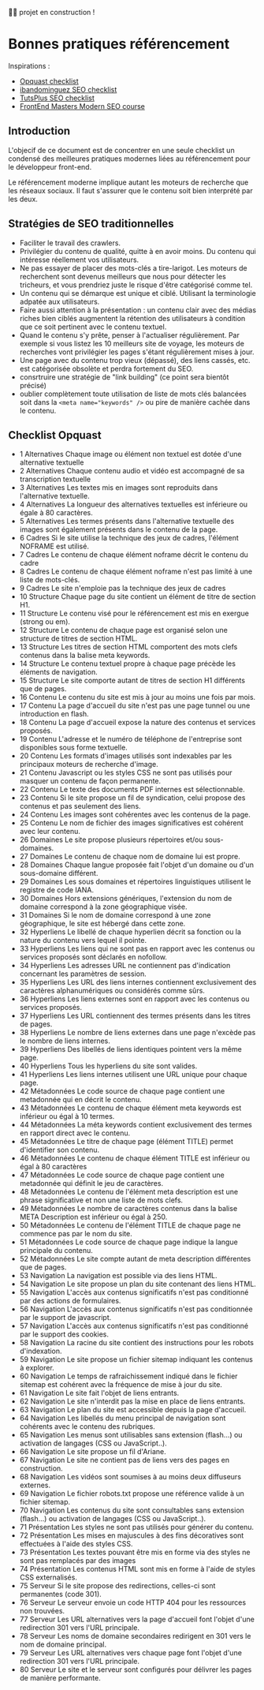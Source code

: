 👷‍♂️ projet en construction !

# Bonnes pratiques référencement

Inspirations :

- [Opquast checklist](https://checklists.opquast.com/seo/)
- [ibandominguez SEO checklist](https://github.com/ibandominguez/seo-checklist)
- [TutsPlus SEO checklist](https://github.com/tutsplus/SEO-Checklist-for-Web-Designers/blob/master/seo_checklist.md)
- [FrontEnd Masters Modern SEO course](https://frontendmasters.com/courses/modern-seo/introduction/)

## Introduction

L'objecif de ce document est de concentrer en une seule checklist un condensé des meilleures pratiques modernes liées au référencement pour le développeur front-end.

Le référencement moderne implique autant les moteurs de recherche que les réseaux sociaux. Il faut s'assurer que le contenu soit bien interprété par les deux.

## Stratégies de SEO traditionnelles

- Faciliter le travail des crawlers.
- Privilégier du contenu de qualité, quitte à en avoir moins. Du contenu qui intéresse réellement vos utilisateurs.
- Ne pas essayer de placer des mots-clés a tire-larigot. Les moteurs de recherchent sont devenus meilleurs que nous pour détecter les tricheurs, et vous prendriez juste le risque d'être catégorisé comme tel.
- Un contenu qui se démarque est unique et ciblé. Utilisant la terminologie adpatée aux utilisateurs.
- Faire aussi attention à la présentation : un contenu clair avec des médias riches bien ciblés augmentent la rétention des utilisateurs à condition que ce soit pertinent avec le contenu textuel.
- Quand le contenu s'y prête, penser à l'actualiser régulièrement. Par exemple si vous listez les 10 meilleurs site de voyage, les moteurs de recherches vont privilégier les pages s'étant régulièrement mises à jour.
- Une page avec du contenu trop vieux (dépassé), des liens cassés, etc. est catégorisée obsolète et perdra fortement du SEO.
- consrtruire une stratégie de "link building" (ce point sera bientôt précisé)
- oublier complètement toute utilisation de liste de mots clés balancées soit dans la `<meta name="keywords" />` ou pire de manière cachée dans le contenu.

## Checklist Opquast

- 1 Alternatives Chaque image ou élément non textuel est dotée d'une alternative textuelle
- 2 Alternatives Chaque contenu audio et vidéo est accompagné de sa transcription textuelle
- 3 Alternatives Les textes mis en images sont reproduits dans l'alternative textuelle.
- 4 Alternatives La longueur des alternatives textuelles est inférieure ou égale à 80 caractères.
- 5 Alternatives Les termes présents dans l'alternative textuelle des images sont également présents dans le contenu de la page.
- 6 Cadres Si le site utilise la technique des jeux de cadres, l'élément NOFRAME est utilisé.
- 7 Cadres Le contenu de chaque élément noframe décrit le contenu du cadre
- 8 Cadres Le contenu de chaque élément noframe n'est pas limité à une liste de mots-clés.
- 9 Cadres Le site n'emploie pas la technique des jeux de cadres
- 10 Structure Chaque page du site contient un élément de titre de section H1.
- 11 Structure Le contenu visé pour le référencement est mis en exergue (strong ou em).
- 12 Structure Le contenu de chaque page est organisé selon une structure de titres de section HTML.
- 13 Structure Les titres de section HTML comportent des mots clefs contenus dans la balise meta keywords.
- 14 Structure Le contenu textuel propre à chaque page précède les éléments de navigation.
- 15 Structure Le site comporte autant de titres de section H1 différents que de pages.
- 16 Contenu Le contenu du site est mis à jour au moins une fois par mois.
- 17 Contenu La page d'accueil du site n'est pas une page tunnel ou une introduction en flash.
- 18 Contenu La page d'accueil expose la nature des contenus et services proposés.
- 19 Contenu L'adresse et le numéro de téléphone de l'entreprise sont disponibles sous forme textuelle.
- 20 Contenu Les formats d'images utilisés sont indexables par les principaux moteurs de recherche d'image.
- 21 Contenu Javascript ou les styles CSS ne sont pas utilisés pour masquer un contenu de façon permanente.
- 22 Contenu Le texte des documents PDF internes est sélectionnable.
- 23 Contenu Si le site propose un fil de syndication, celui propose des contenus et pas seulement des liens.
- 24 Contenu Les images sont cohérentes avec les contenus de la page.
- 25 Contenu Le nom de fichier des images significatives est cohérent avec leur contenu.
- 26 Domaines Le site propose plusieurs répertoires et/ou sous-domaines.
- 27 Domaines Le contenu de chaque nom de domaine lui est propre.
- 28 Domaines Chaque langue proposée fait l'objet d'un domaine ou d'un sous-domaine différent.
- 29 Domaines Les sous domaines et répertoires linguistiques utilisent le registre de code IANA.
- 30 Domaines Hors extensions génériques, l'extension du nom de domaine correspond à la zone géographique visée.
- 31 Domaines Si le nom de domaine correspond à une zone géographique, le site est hébergé dans cette zone.
- 32 Hyperliens Le libellé de chaque hyperlien décrit sa fonction ou la nature du contenu vers lequel il pointe.
- 33 Hyperliens Les liens qui ne sont pas en rapport avec les contenus ou services proposés sont déclarés en nofollow.
- 34 Hyperliens Les adresses URL ne contiennent pas d'indication concernant les paramètres de session.
- 35 Hyperliens Les URL des liens internes contiennent exclusivement des caractères alphanumériques ou considérés comme sûrs.
- 36 Hyperliens Les liens externes sont en rapport avec les contenus ou services proposés.
- 37 Hyperliens Les URL contiennent des termes présents dans les titres de pages.
- 38 Hyperliens Le nombre de liens externes dans une page n'excède pas le nombre de liens internes.
- 39 Hyperliens Des libellés de liens identiques pointent vers la même page.
- 40 Hyperliens Tous les hyperliens du site sont valides.
- 41 Hyperliens Les liens internes utilisent une URL unique pour chaque page.
- 42 Métadonnées Le code source de chaque page contient une metadonnée qui en décrit le contenu.
- 43 Métadonnées Le contenu de chaque élément meta keywords est inférieur ou égal à 10 termes.
- 44 Métadonnées La méta keywords contient exclusivement des termes en rapport direct avec le contenu.
- 45 Métadonnées Le titre de chaque page (élément TITLE) permet d'identifier son contenu.
- 46 Métadonnées Le contenu de chaque élément TITLE est inférieur ou égal à 80 caractères
- 47 Métadonnées Le code source de chaque page contient une metadonnée qui définit le jeu de caractères.
- 48 Métadonnées Le contenu de l'élément meta description est une phrase significative et non une liste de mots clefs.
- 49 Métadonnées Le nombre de caractères contenus dans la balise META Description est inférieur ou égal à 250.
- 50 Métadonnées Le contenu de l'élément TITLE de chaque page ne commence pas par le nom du site.
- 51 Métadonnées Le code source de chaque page indique la langue principale du contenu.
- 52 Métadonnées Le site compte autant de meta description différentes que de pages.
- 53 Navigation La navigation est possible via des liens HTML.
- 54 Navigation Le site propose un plan du site contenant des liens HTML.
- 55 Navigation L'accès aux contenus significatifs n'est pas conditionné par des actions de formulaires.
- 56 Navigation L'accès aux contenus significatifs n'est pas conditionnée par le support de javascript.
- 57 Navigation L'accès aux contenus significatifs n'est pas conditionné par le support des cookies.
- 58 Navigation La racine du site contient des instructions pour les robots d'indexation.
- 59 Navigation Le site propose un fichier sitemap indiquant les contenus à explorer.
- 60 Navigation Le temps de rafraichissement indiqué dans le fichier sitemap est cohérent avec la fréquence de mise à jour du site.
- 61 Navigation Le site fait l'objet de liens entrants.
- 62 Navigation Le site n'interdit pas la mise en place de liens entrants.
- 63 Navigation Le plan du site est accessible depuis la page d'accueil.
- 64 Navigation Les libellés du menu principal de navigation sont cohérents avec le contenu des rubriques.
- 65 Navigation Les menus sont utilisables sans extension (flash...) ou activation de langages (CSS ou JavaScript..).
- 66 Navigation Le site propose un fil d'Ariane.
- 67 Navigation Le site ne contient pas de liens vers des pages en construction.
- 68 Navigation Les vidéos sont soumises à au moins deux diffuseurs externes.
- 69 Navigation Le fichier robots.txt propose une référence valide à un fichier sitemap.
- 70 Navigation Les contenus du site sont consultables sans extension (flash...) ou activation de langages (CSS ou JavaScript..).
- 71 Présentation Les styles ne sont pas utilisés pour générer du contenu.
- 72 Présentation Les mises en majuscules à des fins décoratives sont effectuées à l'aide des styles CSS.
- 73 Présentation Les textes pouvant être mis en forme via des styles ne sont pas remplacés par des images
- 74 Présentation Les contenus HTML sont mis en forme à l'aide de styles CSS externalisés.
- 75 Serveur Si le site propose des redirections, celles-ci sont permanentes (code 301).
- 76 Serveur Le serveur envoie un code HTTP 404 pour les ressources non trouvées.
- 77 Serveur Les URL alternatives vers la page d'accueil font l'objet d'une redirection 301 vers l'URL principale.
- 78 Serveur Les noms de domaine secondaires redirigent en 301 vers le nom de domaine principal.
- 79 Serveur Les URL alternatives vers chaque page font l'objet d'une redirection 301 vers l'URL principale.
- 80 Serveur Le site et le serveur sont configurés pour délivrer les pages de manière performante.
